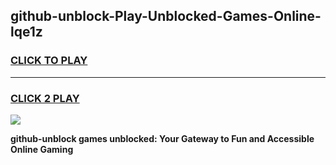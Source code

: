 
## github-unblock-Play-Unblocked-Games-Online-lqe1z
<h3>
<a href="https://premium76.site?title=github-unblock&ref=25A">CLICK TO PLAY</a></h3>
<hr>

<h3>
<a href="https://premium76.site?title=github-unblock&ref=25A">CLICK 2 PLAY</a>
  
</h3>

<a href="https://premium76.site?title=github-unblock&ref=25A"><img src="https://clearcache.store/games.png"></a>


**github-unblock games unblocked: Your Gateway to Fun and Accessible Online Gaming**
